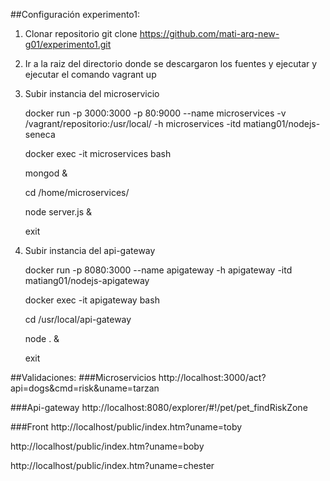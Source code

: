 ##Configuración experimento1:


1. Clonar repositorio
   git clone https://github.com/mati-arq-new-g01/experimento1.git

2. Ir a la raiz del directorio donde se descargaron los fuentes y ejecutar y ejecutar el comando
   vagrant up

3. Subir instancia del microservicio

	docker run -p 3000:3000 -p 80:9000 --name microservices -v /vagrant/repositorio:/usr/local/ -h microservices -itd matiang01/nodejs-seneca
	
	docker exec -it microservices bash

	mongod &
	
  	cd /home/microservices/
  
  	node server.js &
  	
  	exit

4. Subir instancia del api-gateway

	docker run -p 8080:3000 --name apigateway -h apigateway -itd matiang01/nodejs-apigateway

  	docker exec -it apigateway bash
  	
	cd /usr/local/api-gateway
		
  	node . &
  
  	exit

##Validaciones:
###Microservicios
http://localhost:3000/act?api=dogs&cmd=risk&uname=tarzan

###Api-gateway
http://localhost:8080/explorer/#!/pet/pet_findRiskZone

###Front
http://localhost/public/index.htm?uname=toby

http://localhost/public/index.htm?uname=boby

http://localhost/public/index.htm?uname=chester


